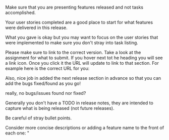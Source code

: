 Make sure that you are presenting features released and not tasks accomplished.

Your user stories completed are a good place to start for what features were delivered in this release.

What you gave is okay but you may want to focus on the user stories that were implemented to make sure you don't stray into task listing.

Please make sure to link to the correct version. Take a look at the assignment for what to submit. If you hover next tot he heading you will see a link icon. Once you click it the URL will update to link to that section. For example here is the correct URL for you:

Also, nice job in added the next release section in advance so that you can add the bugs fixed/found as you go!

really, no bugs/issues found nor fixed?

Generally you don't have a TODO in release notes, they are intended to capture what is being released (not future releases).

Be careful of stray bullet points.

Consider more concise descriptions or adding a feature name to the front of each one: "
